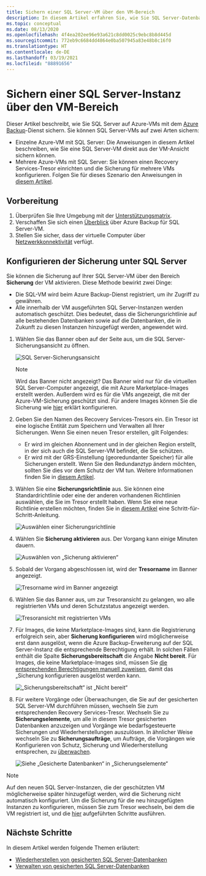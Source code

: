 ```yaml
---
title: Sichern einer SQL Server-VM über den VM-Bereich
description: In diesem Artikel erfahren Sie, wie Sie SQL Server-Datenbanken auf virtuellen Azure-Computern über den VM-Bereich sichern können.
ms.topic: conceptual
ms.date: 08/13/2020
ms.openlocfilehash: 4f4ea202ee96e93a621c8dd0025c9ebc8b8d445d
ms.sourcegitcommit: 772eb9c6684dd4864e0ba507945a83e48b8c16f0
ms.translationtype: HT
ms.contentlocale: de-DE
ms.lasthandoff: 03/19/2021
ms.locfileid: "88891656"
---
```

# <a name="back-up-a-sql-server-from-the-vm-pane"></a>Sichern einer SQL Server-Instanz über den VM-Bereich

Dieser Artikel beschreibt, wie Sie SQL Server auf Azure-VMs mit dem [Azure Backup](backup-overview.md)-Dienst sichern. Sie können SQL Server-VMs auf zwei Arten sichern:

- Einzelne Azure-VM mit SQL Server: Die Anweisungen in diesem Artikel beschreiben, wie Sie eine SQL Server-VM direkt aus der VM-Ansicht sichern können.
- Mehrere Azure-VMs mit SQL Server: Sie können einen Recovery Services-Tresor einrichten und die Sicherung für mehrere VMs konfigurieren. Folgen Sie für dieses Szenario den Anweisungen in [diesem Artikel](backup-sql-server-database-azure-vms.md).

## <a name="before-you-start"></a>Vorbereitung

1. Überprüfen Sie Ihre Umgebung mit der [Unterstützungsmatrix](sql-support-matrix.md).
2. Verschaffen Sie sich einen [Überblick](backup-azure-sql-database.md) über Azure Backup für SQL Server-VM.
3. Stellen Sie sicher, dass der virtuelle Computer über [Netzwerkkonnektivität](backup-sql-server-database-azure-vms.md#establish-network-connectivity) verfügt.

## <a name="configure-backup-on-the-sql-server"></a>Konfigurieren der Sicherung unter SQL Server

Sie können die Sicherung auf Ihrer SQL Server-VM über den Bereich **Sicherung**  der VM aktivieren. Diese Methode bewirkt zwei Dinge:

- Die SQL-VM wird beim Azure Backup-Dienst registriert, um ihr Zugriff zu gewähren.
- Alle innerhalb der VM ausgeführten SQL Server-Instanzen werden automatisch geschützt. Dies bedeutet, dass die Sicherungsrichtlinie auf alle bestehenden Datenbanken sowie auf die Datenbanken, die in Zukunft zu diesen Instanzen hinzugefügt werden, angewendet wird.

1. Wählen Sie das Banner oben auf der Seite aus, um die SQL Server-Sicherungsansicht zu öffnen.

    ![SQL Server-Sicherungsansicht](./media/backup-sql-server-vm-from-vm-pane/sql-server-backup-view.png)

    >[!NOTE]
    >Wird das Banner nicht angezeigt? Das Banner wird nur für die virtuellen SQL Server-Computer angezeigt, die mit Azure Marketplace-Images erstellt werden. Außerdem wird es für die VMs angezeigt, die mit der Azure-VM-Sicherung geschützt sind. Für andere Images können Sie die Sicherung wie [hier](backup-sql-server-database-azure-vms.md) erklärt konfigurieren.

2. Geben Sie den Namen des Recovery Services-Tresors ein. Ein Tresor ist eine logische Entität zum Speichern und Verwalten all Ihrer Sicherungen. Wenn Sie einen neuen Tresor erstellen, gilt Folgendes:

    - Er wird im gleichen Abonnement und in der gleichen Region erstellt, in der sich auch die SQL Server-VM befindet, die Sie schützen.
    - Er wird mit der GRS-Einstellung (georedundanter Speicher) für alle Sicherungen erstellt. Wenn Sie den Redundanztyp ändern möchten, sollten Sie dies vor dem Schutz der VM tun. Weitere Informationen finden Sie in [diesem Artikel](backup-create-rs-vault.md#set-storage-redundancy).

3. Wählen Sie eine **Sicherungsrichtlinie** aus. Sie können eine Standardrichtlinie oder eine der anderen vorhandenen Richtlinien auswählen, die Sie im Tresor erstellt haben. Wenn Sie eine neue Richtlinie erstellen möchten, finden Sie in [diesem Artikel](backup-sql-server-database-azure-vms.md#create-a-backup-policy) eine Schritt-für-Schritt-Anleitung.

    ![Auswählen einer Sicherungsrichtlinie](./media/backup-sql-server-vm-from-vm-pane/backup-policy.png)

4. Wählen Sie **Sicherung aktivieren** aus. Der Vorgang kann einige Minuten dauern.

    ![Auswählen von „Sicherung aktivieren“](./media/backup-sql-server-vm-from-vm-pane/enable-backup.png)

5. Sobald der Vorgang abgeschlossen ist, wird der **Tresorname** im Banner angezeigt.

    ![Tresorname wird im Banner angezeigt](./media/backup-sql-server-vm-from-vm-pane/vault-name.png)

6. Wählen Sie das Banner aus, um zur Tresoransicht zu gelangen, wo alle registrierten VMs und deren Schutzstatus angezeigt werden.

    ![Tresoransicht mit registrierten VMs](./media/backup-sql-server-vm-from-vm-pane/vault-view.png)

7. Für Images, die keine Marketplace-Images sind, kann die Registrierung erfolgreich sein, aber **Sicherung konfigurieren** wird möglicherweise erst dann ausgelöst, wenn die Azure Backup-Erweiterung auf der SQL Server-Instanz die entsprechende Berechtigung erhält. In solchen Fällen enthält die Spalte **Sicherungsbereitschaft** die Angabe **Nicht bereit**. Für Images, die keine Marketplace-Images sind, müssen Sie [die entsprechenden Berechtigungen manuell zuweisen](backup-azure-sql-database.md#set-vm-permissions), damit das „Sicherung konfigurieren ausgelöst werden kann.

    ![„Sicherungsbereitschaft“ ist „Nicht bereit“](./media/backup-sql-server-vm-from-vm-pane/backup-readiness-not-ready.png)

8. Für weitere Vorgänge oder Überwachungen, die Sie auf der gesicherten SQL Server-VM durchführen müssen, wechseln Sie zum entsprechenden Recovery Services-Tresor. Wechseln Sie zu **Sicherungselemente**, um alle in diesem Tresor gesicherten Datenbanken anzuzeigen und Vorgänge wie bedarfsgesteuerte Sicherungen und Wiederherstellungen auszulösen. In ähnlicher Weise wechseln Sie zu **Sicherungsaufträge**, um Aufträge, die Vorgängen wie Konfigurieren von Schutz, Sicherung und Wiederherstellung entsprechen, zu [überwachen](manage-monitor-sql-database-backup.md).

    ![Siehe „Gesicherte Datenbanken“ in „Sicherungselemente“](./media/backup-sql-server-vm-from-vm-pane/backup-items.png)

>[!NOTE]
>Auf den neuen SQL Server-Instanzen, die der geschützten VM möglicherweise später hinzugefügt werden, wird die Sicherung nicht automatisch konfiguriert. Um die Sicherung für die neu hinzugefügten Instanzen zu konfigurieren, müssen Sie zum Tresor wechseln, bei dem die VM registriert ist, und die [hier](backup-sql-server-database-azure-vms.md) aufgeführten Schritte ausführen.

## <a name="next-steps"></a>Nächste Schritte

In diesem Artikel werden folgende Themen erläutert:

- [Wiederherstellen von gesicherten SQL Server-Datenbanken](restore-sql-database-azure-vm.md)
- [Verwalten von gesicherten SQL Server-Datenbanken](manage-monitor-sql-database-backup.md)

